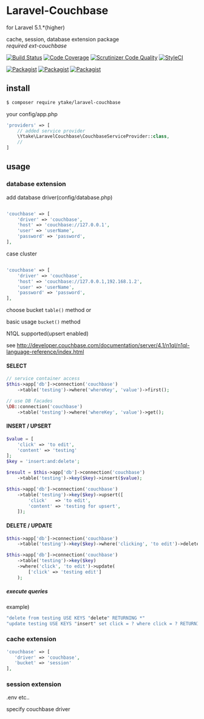 # Laravel-Couchbase
for Laravel 5.1.*(higher)

cache, session, database extension package  
*required ext-couchbase*  

[![Build Status](https://img.shields.io/scrutinizer/build/g/ytake/Laravel-Couchbase/develop.svg?style=flat-square)](https://scrutinizer-ci.com/g/ytake/Laravel-Couchbase/build-status/develop)
[![Code Coverage](https://img.shields.io/scrutinizer/coverage/g/ytake/Laravel-Couchbase/develop.svg?style=flat-square)](https://scrutinizer-ci.com/g/ytake/Laravel-Couchbase/?branch=develop)
[![Scrutinizer Code Quality](https://img.shields.io/scrutinizer/g/ytake/Laravel-Couchbase/develop.svg?style=flat-square)](https://scrutinizer-ci.com/g/ytake/Laravel-Couchbase/?branch=develop)
[![StyleCI](https://styleci.io/repos/45177780/shield)](https://styleci.io/repos/45177780)

[![Packagist](https://img.shields.io/packagist/dt/ytake/laravel-couchbase.svg?style=flat-square)](https://packagist.org/packages/ytake/laravel-couchbase)
[![Packagist](https://img.shields.io/packagist/v/ytake/laravel-couchbase.svg?style=flat-square)](https://packagist.org/packages/ytake/laravel-couchbase)
[![Packagist](https://img.shields.io/packagist/l/ytake/laravel-couchbase.svg?style=flat-square)](https://packagist.org/packages/ytake/laravel-couchbase)

## install

```bash
$ composer require ytake/laravel-couchbase
```

your config/app.php

```php
'providers' => [
    // added service provider
    \Ytake\LaravelCouchbase\CouchbaseServiceProvider::class,
    //
]
```

## usage
### database extension

add database driver(config/database.php)
```php

'couchbase' => [
    'driver' => 'couchbase',
    'host' => 'couchbase://127.0.0.1',
    'user' => 'userName',
    'password' => 'password',
],
```

case cluster
```php

'couchbase' => [
    'driver' => 'couchbase',
    'host' => 'couchbase://127.0.0.1,192.168.1.2',
    'user' => 'userName',
    'password' => 'password',
],
```

choose bucket `table()` method
or

basic usage `bucket()` method

N1QL supported(upsert enabled)

see http://developer.couchbase.com/documentation/server/4.1/n1ql/n1ql-language-reference/index.html

#### SELECT

```php
// service container access
$this->app['db']->connection('couchbase')
    ->table('testing')->where('whereKey', 'value')->first();

// use DB facades
\DB::connection('couchbase')
    ->table('testing')->where('whereKey', 'value')->get();
```

#### INSERT / UPSERT

```php
$value = [
    'click' => 'to edit',
    'content' => 'testing'
];
$key = 'insert:and:delete';

$result = $this->app['db']->connection('couchbase')
    ->table('testing')->key($key)->insert($value);

$this->app['db']->connection('couchbase')
    ->table('testing')->key($key)->upsert([
        'click'   => 'to edit',
        'content' => 'testing for upsert',
    ]);
```

#### DELETE / UPDATE

```php
$this->app['db']->connection('couchbase')
    ->table('testing')->key($key)->where('clicking', 'to edit')->delete();

$this->app['db']->connection('couchbase')
    ->table('testing')->key($key)
    ->where('click', 'to edit')->update(
        ['click' => 'testing edit']
    );
```

##### execute queries
example)
````php
"delete from testing USE KEYS "delete" RETURNING *"
"update testing USE KEYS "insert" set click = ? where click = ? RETURNING *"
````

### cache extension

```php
'couchbase' => [
   'driver' => 'couchbase',
   'bucket' => 'session'
],
```

### session extension

.env etc..

specify couchbase driver
